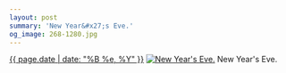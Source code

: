 ```yaml
---
layout: post
summary: 'New Year&#x27;s Eve.'
og_image: 268-1280.jpg
---
```


<p>
  <time><a href="/268">{{ page.date | date: "%B %e, %Y" }}</a></time>
  <a href="/268"><img src="{{ site.assets_url }}/268-640.jpg" srcset="{{ site.assets_url }}/268-1280.jpg 1280w, {{ site.assets_url }}/268-960.jpg 960w, {{ site.assets_url }}/268-640.jpg 640w, {{ site.assets_url }}/268-320.jpg 320w" sizes="(min-width: 700px) 50vw, calc(100vw - 2rem)" alt="New Year&#x27;s Eve." /></a>
  <span>New Year&#x27;s Eve.</span>
</p>
